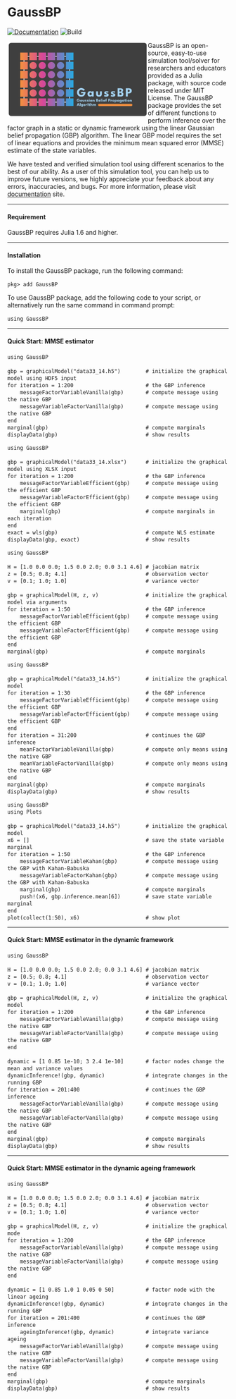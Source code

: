 # GaussBP

[![Documentation][documentation-badge]][documentation] ![Build][build-badge]


<a href="https://mcosovic.github.io/GaussBP.jl/stable/"><img align="left" width="320" src="/docs/src/assets/logo2.svg" /></a>

GaussBP is an open-source, easy-to-use simulation tool/solver for researchers and educators provided as a Julia package, with source code released under MIT License. The GaussBP package provides the set of different functions to perform inference over the factor graph in a static or dynamic framework using the linear Gaussian belief propagation (GBP) algorithm. The linear GBP model requires the set of linear equations and provides the minimum mean squared error (MMSE) estimate of the state variables.

We have tested and verified simulation tool using different scenarios to the best of our ability. As a user of this simulation tool, you can help us to improve future versions, we highly appreciate your feedback about any errors, inaccuracies, and bugs. For more information, please visit [documentation][documentation] site.

---

#### Requirement
GaussBP requires Julia 1.6 and higher.

---

#### Installation
To install the GaussBP package, run the following command:
```julia-repl
pkg> add GaussBP
```

To use GaussBP package, add the following code to your script, or alternatively run the same command in command prompt:
```julia-repl
using GaussBP
```
---


#### Quick Start: MMSE estimator
```julia-repl
using GaussBP

gbp = graphicalModel("data33_14.h5")        # initialize the graphical model using HDF5 input
for iteration = 1:200                       # the GBP inference
    messageFactorVariableVanilla(gbp)       # compute message using the native GBP
    messageVariableFactorVanilla(gbp)       # compute message using the native GBP
end
marginal(gbp)                               # compute marginals
displayData(gbp)                            # show results
```

```julia-repl
using GaussBP

gbp = graphicalModel("data33_14.xlsx")      # initialize the graphical model using XLSX input
for iteration = 1:200                       # the GBP inference
    messageFactorVariableEfficient(gbp)     # compute message using the efficient GBP
    messageVariableFactorEfficient(gbp)     # compute message using the efficient GBP
    marginal(gbp)                           # compute marginals in each iteration
end
exact = wls(gbp)                            # compute WLS estimate
displayData(gbp, exact)                     # show results
```

```julia-repl
using GaussBP

H = [1.0 0.0 0.0; 1.5 0.0 2.0; 0.0 3.1 4.6] # jacobian matrix
z = [0.5; 0.8; 4.1]                         # observation vector
v = [0.1; 1.0; 1.0]                         # variance vector

gbp = graphicalModel(H, z, v)               # initialize the graphical model via arguments
for iteration = 1:50                        # the GBP inference
    messageFactorVariableEfficient(gbp)     # compute message using the efficient GBP
    messageVariableFactorEfficient(gbp)     # compute message using the efficient GBP
end
marginal(gbp)                               # compute marginals
```

```julia-repl
using GaussBP

gbp = graphicalModel("data33_14.h5")        # initialize the graphical model
for iteration = 1:30                        # the GBP inference
    messageFactorVariableEfficient(gbp)     # compute message using the efficient GBP
    messageVariableFactorEfficient(gbp)     # compute message using the efficient GBP
end
for iteration = 31:200                      # continues the GBP inference
    meanFactorVariableVanilla(gbp)          # compute only means using the native GBP
    meanVariableFactorVanilla(gbp)          # compute only means using the native GBP
end
marginal(gbp)                               # compute marginals
displayData(gbp)                            # show results
```

```julia-repl
using GaussBP
using Plots

gbp = graphicalModel("data33_14.h5")        # initialize the graphical model
x6 = []                                     # save the state variable marginal
for iteration = 1:50                        # the GBP inference
    messageFactorVariableKahan(gbp)         # compute message using the GBP with Kahan-Babuska
    messageVariableFactorKahan(gbp)         # compute message using the GBP with Kahan-Babuska
    marginal(gbp)                           # compute marginals
    push!(x6, gbp.inference.mean[6])        # save state variable marginal
end
plot(collect(1:50), x6)                     # show plot
```

---

#### Quick Start: MMSE estimator in the dynamic framework
```julia-repl
using GaussBP

H = [1.0 0.0 0.0; 1.5 0.0 2.0; 0.0 3.1 4.6] # jacobian matrix
z = [0.5; 0.8; 4.1]                         # observation vector
v = [0.1; 1.0; 1.0]                         # variance vector

gbp = graphicalModel(H, z, v)               # initialize the graphical model
for iteration = 1:200                       # the GBP inference
    messageFactorVariableVanilla(gbp)       # compute message using the native GBP
    messageVariableFactorVanilla(gbp)       # compute message using the native GBP
end

dynamic = [1 0.85 1e-10; 3 2.4 1e-10]       # factor nodes change the mean and variance values
dynamicInference!(gbp, dynamic)             # integrate changes in the running GBP
for iteration = 201:400                     # continues the GBP inference
    messageFactorVariableVanilla(gbp)       # compute message using the native GBP
    messageVariableFactorVanilla(gbp)       # compute message using the native GBP
end
marginal(gbp)                               # compute marginals
displayData(gbp)                            # show results
```
---

#### Quick Start: MMSE estimator in the dynamic ageing framework
```julia-repl
using GaussBP

H = [1.0 0.0 0.0; 1.5 0.0 2.0; 0.0 3.1 4.6] # jacobian matrix
z = [0.5; 0.8; 4.1]                         # observation vector
v = [0.1; 1.0; 1.0]                         # variance vector

gbp = graphicalModel(H, z, v)               # initialize the graphical mode
for iteration = 1:200                       # the GBP inference
    messageFactorVariableVanilla(gbp)       # compute message using the native GBP
    messageVariableFactorVanilla(gbp)       # compute message using the native GBP
end

dynamic = [1 0.85 1.0 1 0.05 0 50]          # factor node with the linear ageing
dynamicInference!(gbp, dynamic)             # integrate changes in the running GBP
for iteration = 201:400                     # continues the GBP inference
    ageingInference!(gbp, dynamic)          # integrate variance ageing
    messageFactorVariableVanilla(gbp)       # compute message using the native GBP
    messageVariableFactorVanilla(gbp)       # compute message using the native GBP
end
marginal(gbp)                               # compute marginals
displayData(gbp)                            # show results
```


[documentation-badge]: https://github.com/mcosovic/GaussBP.jl/workflows/Documentation/badge.svg
[build-badge]: https://github.com/mcosovic/GaussBP.jl/workflows/Build/badge.svg
[documentation]: https://mcosovic.github.io/GaussBP.jl/stable/
